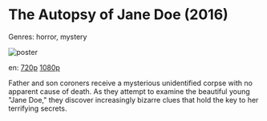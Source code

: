 # The Autopsy of Jane Doe (2016)

Genres: horror, mystery

![poster](http://image.tmdb.org/t/p/w500/hvQgtEMXzQZDCZkkLFPK6cO1FIy.jpg)

en:
  [720p](magnet:?xt=urn:btih:4ADEFCAE60F64EE124E843E9F0D1779E6B12E533&tr=udp://glotorrents.pw:6969/announce&tr=udp://tracker.opentrackr.org:1337/announce&tr=udp://torrent.gresille.org:80/announce&tr=udp://tracker.openbittorrent.com:80&tr=udp://tracker.coppersurfer.tk:6969&tr=udp://tracker.leechers-paradise.org:6969&tr=udp://p4p.arenabg.ch:1337&tr=udp://tracker.internetwarriors.net:1337)
  [1080p](magnet:?xt=urn:btih:571AA20196B833D5BA0BA0D9DC1AD4518E70843F&tr=udp://glotorrents.pw:6969/announce&tr=udp://tracker.opentrackr.org:1337/announce&tr=udp://torrent.gresille.org:80/announce&tr=udp://tracker.openbittorrent.com:80&tr=udp://tracker.coppersurfer.tk:6969&tr=udp://tracker.leechers-paradise.org:6969&tr=udp://p4p.arenabg.ch:1337&tr=udp://tracker.internetwarriors.net:1337)
  


Father and son coroners receive a mysterious unidentified corpse with no apparent cause of death. As they attempt to examine the beautiful young "Jane Doe," they discover increasingly bizarre clues that hold the key to her terrifying secrets.